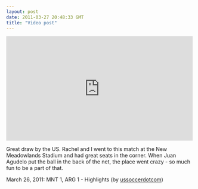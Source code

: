 ```yaml
---
layout: post
date: 2011-03-27 20:48:33 GMT
title: "Video post"
---
```

<iframe width="500" height="281"  id="youtube_iframe" src="https://www.youtube.com/embed/9nvFDy5zn-0?feature=oembed&amp;enablejsapi=1&amp;origin=http://safe.txmblr.com&amp;wmode=opaque" frameborder="0" allowfullscreen></iframe>

<p>Great draw by the US. Rachel and I went to this match at the New Meadowlands Stadium and had great seats in the corner. When Juan Agudelo put the ball in the back of the net, the place went crazy - so much fun to be a part of that.</p>&#13;
<p>March 26, 2011: MNT 1, ARG 1 - Highlights (by <a href="http://www.youtube.com/watch?v=9nvFDy5zn-0&amp;feature=player_embedded">ussoccerdotcom</a>)</p> 